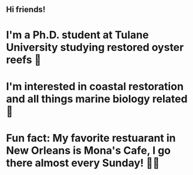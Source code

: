 ## Hi friends!
# I'm a Ph.D. student at Tulane University studying restored oyster reefs 🦪
# I'm interested in coastal restoration and all things marine biology related🌊
# Fun fact: My favorite restuarant in New Orleans is Mona's Cafe, I go there almost every Sunday! 🧆🥙

<!--
**avistrange/avistrange** is a ✨ _special_ ✨ repository because its `README.md` (this file) appears on your GitHub profile.

Here are some ideas to get you started:

- 🔭 I’m currently working on ...
- 🌱 I’m currently learning ...
- 👯 I’m looking to collaborate on ...
- 🤔 I’m looking for help with ...
- 💬 Ask me about ...
- 📫 How to reach me: ...
- 😄 Pronouns: ...
- ⚡ Fun fact: ...
-->
